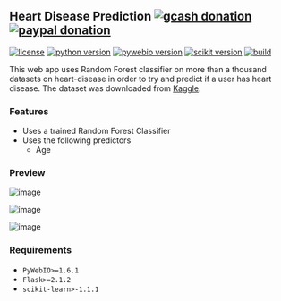 ## Heart Disease Prediction [![gcash donation][1]][2] [![paypal donation][3]][4]

[![license][5]][6] [![python version][7]][8] [![pywebio version][9]][10] [![scikit version][11]][12] [![build][13]][14] 

This web app uses Random Forest classifier on more than a thousand datasets on heart-disease in order to try and predict 
if a user has heart disease. The dataset was downloaded from [Kaggle](https://www.kaggle.com/datasets/johnsmith88/heart-disease-dataset).

### Features
* Uses a trained Random Forest Classifier 
* Uses the following predictors
  * Age

### Preview




![image](https://user-images.githubusercontent.com/102983286/170628457-ee3e8b5e-dc36-4455-8f1d-6884e19563c8.png)

![image](https://user-images.githubusercontent.com/102983286/170630442-532c7c50-6d5d-4550-855c-d8e5c9c9b3c2.png)

![image](https://user-images.githubusercontent.com/102983286/170630398-3461da88-fd80-42bf-8e5c-9bc4d7ca07fd.png)

### Requirements
* `PyWebIO>=1.6.1`
* `Flask>=2.1.2`
* `scikit-learn>-1.1.1`


[1]: https://img.shields.io/badge/donate-gcash-green
[2]: https://drive.google.com/file/d/1JeMx5_S7VBBT-3xO7mV9YOMfESeV3eKa/view

[3]: https://img.shields.io/badge/donate-paypal-blue
[4]: https://www.paypal.com/paypalme/mcabanlitph

[5]: https://img.shields.io/badge/license-GNUGPLv3-blue.svg
[6]: https://github.com/mcabanlit/heart-disease/blob/main/LICENSE.md

[7]: https://img.shields.io/badge/python-3.10-blue
[8]: https://www.python.org/

[9]: https://img.shields.io/badge/pywebio-1.6.1-dark
[10]: https://pywebio.readthedocs.io/en/latest/

[11]: https://img.shields.io/badge/scikit--learn-1.1.1-orange
[12]: http://scikit-learn.org

[13]: https://img.shields.io/badge/build-passing-green
[14]: http://heart-disease-pywebio.herokuapp.com/
